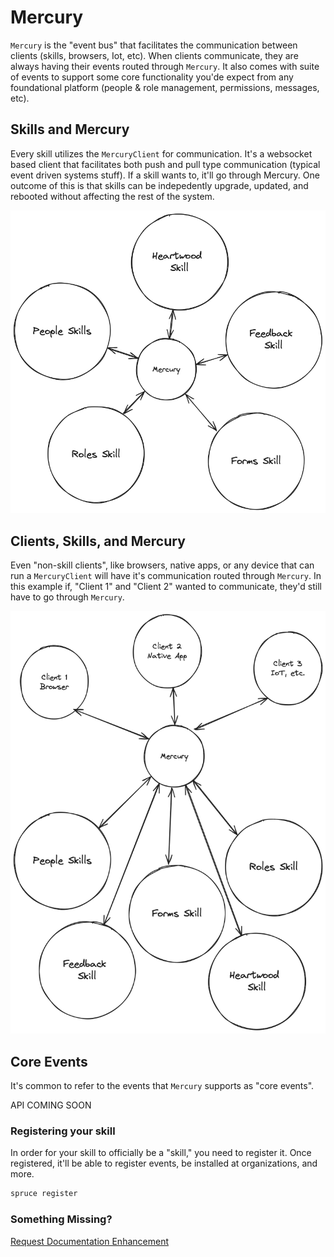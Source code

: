 # Mercury

`Mercury` is the "event bus" that facilitates the communication between clients (skills, browsers, Iot, etc). When clients communicate, they are always having their events routed through `Mercury`. It also comes with suite of events to support some core functionality you'de expect from any foundational platform (people & role management, permissions, messages, etc).

## Skills and Mercury


Every skill utilizes the `MercuryClient` for communication. It's a websocket based client that facilitates both push and pull type communication (typical event driven systems stuff). If a skill wants to, it'll go through Mercury. One outcome of this is that skills can be indepedently upgrade, updated, and rebooted without affecting the rest of the system.


<img src="../../assets/img/concepts/small_trunk_big_branches.png">


## Clients, Skills, and Mercury

 Even "non-skill clients", like browsers, native apps, or any device that can run a `MercuryClient` will have it's communication routed through `Mercury`. In this example if, "Client 1" and "Client 2" wanted to communicate, they'd still have to go through `Mercury`. 

<img src="../../assets/img/concepts/clients_and_skills_through_mercury.png">

## Core Events

It's common to refer to the events that `Mercury` supports as "core events". 

API COMING SOON

### Registering your skill

In order for your skill to officially be a "skill," you need to register it. Once registered, it'll be able to register events, be installed at organizations, and more.

```bash
spruce register
```

### Something Missing?

<div class="grid-buttons">
    <a class="btn" href="https://forms.gle/2ZMtwUxg1egV8sHT8">Request Documentation Enhancement</a>
</div>